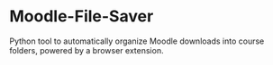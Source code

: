 # Moodle-File-Saver
Python tool to automatically organize Moodle downloads into course folders, powered by a browser extension.
